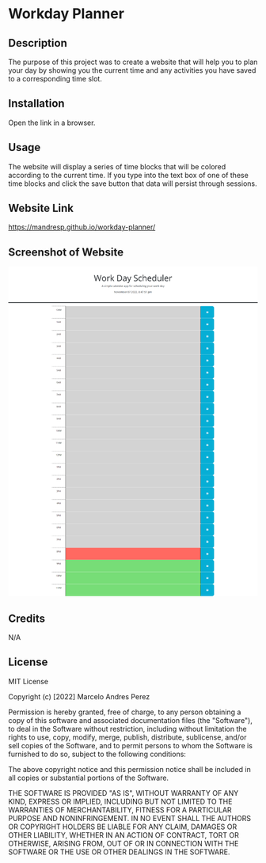 # Workday Planner

## Description

The purpose of this project was to create a website that will help you to plan your day by showing you the current time and any activities you have saved to a corresponding time slot.

## Installation

Open the link in a browser.

## Usage

The website will display a series of time blocks that will be colored according to the current time. If you type into the text box of one of these time blocks and click the save button that data will persist through sessions.

## Website Link

https://mandresp.github.io/workday-planner/

## Screenshot of Website

![Website Screenshot](./Assets/Website%20Screenshot.png)

## Credits

N/A

## License

MIT License

Copyright (c) [2022] Marcelo Andres Perez

Permission is hereby granted, free of charge, to any person obtaining a copy
of this software and associated documentation files (the "Software"), to deal
in the Software without restriction, including without limitation the rights
to use, copy, modify, merge, publish, distribute, sublicense, and/or sell
copies of the Software, and to permit persons to whom the Software is
furnished to do so, subject to the following conditions:

The above copyright notice and this permission notice shall be included in all
copies or substantial portions of the Software.

THE SOFTWARE IS PROVIDED "AS IS", WITHOUT WARRANTY OF ANY KIND, EXPRESS OR
IMPLIED, INCLUDING BUT NOT LIMITED TO THE WARRANTIES OF MERCHANTABILITY,
FITNESS FOR A PARTICULAR PURPOSE AND NONINFRINGEMENT. IN NO EVENT SHALL THE
AUTHORS OR COPYRIGHT HOLDERS BE LIABLE FOR ANY CLAIM, DAMAGES OR OTHER
LIABILITY, WHETHER IN AN ACTION OF CONTRACT, TORT OR OTHERWISE, ARISING FROM,
OUT OF OR IN CONNECTION WITH THE SOFTWARE OR THE USE OR OTHER DEALINGS IN THE
SOFTWARE.
